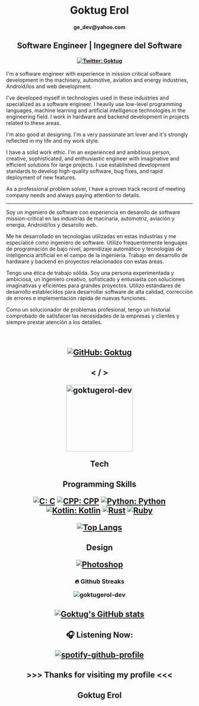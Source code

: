 <h1 align='center'>
         Goktug Erol </h1>
<h4 align='center'> ge_dev@yahoo.com </h4>
<h4 align='center'>
<h2 align='center'>
  Software Engineer | Ingegnere del Software </h2>

<h4 align='center'>

[![Twitter: Goktug](https://img.shields.io/badge/Twitter-1DA1F2?style=for-the-badge&logo=twitter&logoColor=white)](https://www.twitter.com/geroldev/) 
	</h4>


<p>
I'm a software engineer with experience in mission critical software development in the machinery, automotive, aviation and energy industries, Android/Ios and web development.

I've developed myself in technologies used in these industries and specialized as a software engineer. I heavily use low-level programming languages, machine learning and artificial intelligence technologies in the engineering field. I work in hardware and backend development in projects related to these areas.

I'm also good at designing.
I'm a very passionate art lover and it's strongly reflected in my life and my work style.

I have a solid work ethic. I'm an experienced and ambitious person, creative, sophisticated, and enthusiastic engineer with imaginative and efficient solutions for large projects. I use established development standards to develop high-quality software, bug fixes, and rapid deployment of new features.

As a professional problem solver, I have a proven track record of meeting company needs and always paying attention to details.

---
Soy un ingeniero de software con experiencia en desarollo de software mission-critical en las industrias de macinaria, automotriz, aviación y energia, Android/Ios y desarollo web.

Me he desarrollado en tecnologías utilizadas en estas industrias y me especialicé como ingeniero de software. Utilizo frequentemente lenguajes de programación de bajo nivel, aprendizaje automático y tecnologías de inteligencia artificial en el campo de la ingeniería. Trabajo en desarrollo de hardware y backend en proyectos relacionados con estas áreas.

Tengo una ética de trabajo sólida. Soy una persona experimentada y ambiciosa, un ingeniero creativo, sofisticado y entusiasta con soluciones imaginativas y eficientes para grandes proyectos. Utilizo estándares de desarrollo establecidos para desarrollar software de alta calidad, corrección de errores e implementación rápida de nuevas funciones.

Como un solucionador de problemas profesional, tengo un historial comprobado de satisfacer las necesidades de la empresas y clientes y siempre prestar atención a los detalles.

<br>
</p>

<h2 align='center'>

[![GitHub: Goktug](https://img.shields.io/badge/GitHub-100000?style=for-the-badge&logo=github&logoColor=white)](https://www.github.com/goktugerol-dev/)

</h4>

<h2 align='center'>
  < / >

<p align="center"><img height="180em" src="https://github-profile-summary-cards.vercel.app/api/cards/profile-details?username=goktugerol-dev&theme=monokai" alt="goktugerol-dev" align = "center"/></p>

Tech
</h2>



<h2 align='center'>
Programming Skills

[![C: C](https://img.shields.io/badge/C-00599C?style=for-the-badge&logo=c&logoColor=white)](https://en.wikipedia.org/wiki/C_(programming_language))
[![CPP: CPP](https://img.shields.io/badge/C%2B%2B-00599C?style=for-the-badge&logo=c%2B%2B&logoColor=white)](https://en.wikipedia.org/wiki/C%2B%2B)
[![Python: Python](https://img.shields.io/badge/Python-14354C?style=for-the-badge&logo=python&logoColor=white)](https://en.wikipedia.org/wiki/Python_(programming_language))
[![Kotlin: Kotlin](https://img.shields.io/badge/Kotlin-0095D5?&style=for-the-badge&logo=kotlin&logoColor=white)](https://en.wikipedia.org/wiki/Kotlin_(programming_language))
[![Rust](https://img.shields.io/badge/Rust-000000?style=for-the-badge&logo=rust&logoColor=white)](https://en.wikipedia.org/wiki/Rust_(programming_language))
[![Ruby](https://img.shields.io/badge/Ruby-CC342D?style=for-the-badge&logo=ruby&logoColor=white)](https://en.wikipedia.org/wiki/Ruby_(programming_language))

[![Top Langs](https://github-readme-stats.vercel.app/api/top-langs/?username=goktugerol-dev&theme=maroongold&langs_count=10)](https://github.com/goktugerol-dev/github-readme-stats)

  </h2>

<h2 align='center'>
Design

[![Photoshop](https://aleen42.github.io/badges/src/photoshop.svg)](https://en.wikipedia.org/wiki/Adobe_Photoshop)
	

<h3 align='center'>
 <summary><b>🔥 Github Streaks</b></summary>
<p align="center"><img src="https://github-readme-streak-stats.herokuapp.com/?user=goktugerol-dev&theme=maroongold&currStreakLabel=e05397" alt="goktugerol-dev" />
</h3>

<h2 align='center'>

[![Goktug's GitHub stats](https://github-readme-stats.vercel.app/api?username=goktugerol-dev&theme=maroongold)](https://github.com/goktugerol-dev/github-readme-stats)</h2>

<h2 align='center'>

🎧 Listening Now:

[![spotify-github-profile](https://spotify-github-profile.vercel.app/api/view?uid=31vavqtgsomiyjc5ldpyxspi2pau&cover_image=true&theme=default&bar_color=53b14f&bar_color_cover=true)](https://spotify-github-profile.vercel.app/api/view?uid=31vavqtgsomiyjc5ldpyxspi2pau&redirect=true)

</h2>

<h2 align='center'>
  >>> Thanks for visiting my profile <<< </h2>
  <h2 align='center'>
   Goktug Erol </h2>
